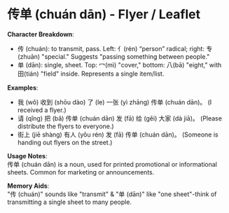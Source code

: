 # **传单 (chuán dān) - Flyer / Leaflet**

**Character Breakdown**:  
- 传 (chuán): to transmit, pass. Left: 亻(rén) “person” radical; right: 专(zhuān) "special." Suggests "passing something between people."  
- 单 (dān): single, sheet. Top: 冖(mì) "cover," bottom: 八(bā) "eight," with 田(tián) "field" inside. Represents a single item/list.

**Examples**:  
- 我 (wǒ) 收到 (shōu dào) 了 (le) 一张 (yì zhāng) 传单 (chuán dān)。 (I received a flyer.)  
- 请 (qǐng) 把 (bǎ) 传单 (chuán dān) 发 (fā) 给 (gěi) 大家 (dà jiā)。 (Please distribute the flyers to everyone.)  
- 街上 (jiē shàng) 有人 (yǒu rén) 发 (fā) 传单 (chuán dān)。 (Someone is handing out flyers on the street.)

**Usage Notes**:  
传单 (chuán dān) is a noun, used for printed promotional or informational sheets. Common for marketing or announcements.

**Memory Aids**:  
"传 (chuán)" sounds like "transmit" & "单 (dān)" like "one sheet"-think of transmitting a single sheet to many people.